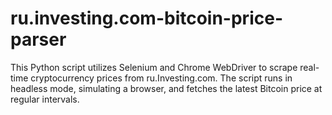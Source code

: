# ru.investing.com-bitcoin-price-parser
This Python script utilizes Selenium and Chrome WebDriver to scrape real-time cryptocurrency prices from ru.Investing.com. The script runs in headless mode, simulating a browser, and fetches the latest Bitcoin price at regular intervals.
